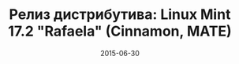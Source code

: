 ---
layout: post
title: "Релиз дистрибутива: Linux Mint 17.2 \"Rafaela\" (Cinnamon, MATE)"
date: 2015-06-30   
---